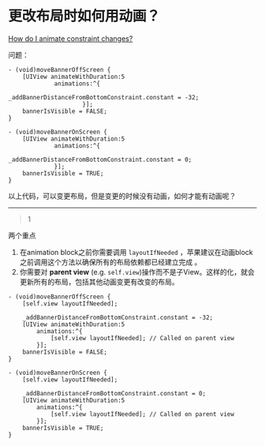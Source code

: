 # 更改布局时如何用动画？
[How do I animate constraint changes?](https://stackoverflow.com/questions/12622424/how-do-i-animate-constraint-changes)

问题：

```
- (void)moveBannerOffScreen {
    [UIView animateWithDuration:5
             animations:^{
                          _addBannerDistanceFromBottomConstraint.constant = -32;
                     }];
    bannerIsVisible = FALSE;
}

- (void)moveBannerOnScreen {
    [UIView animateWithDuration:5
             animations:^{
                         _addBannerDistanceFromBottomConstraint.constant = 0;
             }];
    bannerIsVisible = TRUE;
}
```

以上代码，可以变更布局，但是变更的时候没有动画，如何才能有动画呢？

___



> 1

两个重点

1. 在animation block之前你需要调用 `layoutIfNeeded` ，苹果建议在动画block之前调用这个方法以确保所有的布局依赖都已经建立完成 。
2. 你需要对 **parent view** (e.g. `self.view`)操作而不是子View。这样的化，就会更新所有的布局，包括其他动画变更有改变的布局。

```objc
- (void)moveBannerOffScreen {
    [self.view layoutIfNeeded];

    _addBannerDistanceFromBottomConstraint.constant = -32;
    [UIView animateWithDuration:5
        animations:^{
            [self.view layoutIfNeeded]; // Called on parent view
        }];
    bannerIsVisible = FALSE;
}

- (void)moveBannerOnScreen { 
    [self.view layoutIfNeeded];

    _addBannerDistanceFromBottomConstraint.constant = 0;
    [UIView animateWithDuration:5
        animations:^{
            [self.view layoutIfNeeded]; // Called on parent view
        }];
    bannerIsVisible = TRUE;
}
```


